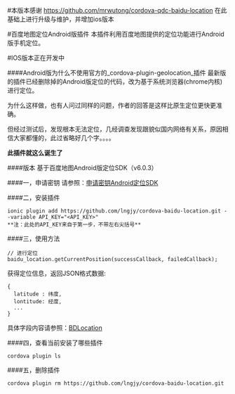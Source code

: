 #本版本感谢 https://github.com/mrwutong/cordova-qdc-baidu-location  在此基础上进行升级与维护，并增加ios版本


#百度地图定位Android版插件
本插件利用百度地图提供的定位功能进行Android版手机定位。


#IOS版本正在开发中

####Android版为什么不使用官方的_cordova-plugin-geolocation_插件
最新版的插件已经删除掉的Android版定位的代码，改为基于系统浏览器(chrome内核)进行定位。

为什么这样做，也有人问过同样的问题，作者的回答是这样比原生定位更快更准确。

但经过测试后，发现根本无法定位，几经调查发现跟貌似国内网络有关系，原因相信大家都懂的，此过省略好几个字。。。。

__此插件就这么诞生了__





####版本
基于百度地图Android版定位SDK（v6.0.3）

####一，申请密钥
请参照：[申请密钥Android定位SDK](http://developer.baidu.com/map/index.php?title=android-locsdk/guide/key)

####二，安装插件

```
ionic plugin add https://github.com/lngjy/cordova-baidu-location.git --variable API_KEY="<API_KEY>"
**注：此处的API_KEY来自于第一步，不带左右尖括号**
```

####三，使用方法

```
// 进行定位
baidu_location.getCurrentPosition(successCallback, failedCallback);
```

获得定位信息，返回JSON格式数据:

```
{
  latitude : 纬度,
  lontitude: 经度,
  ...
}
```
具体字段内容请参照：[BDLocation](http://developer.baidu.com/map/loc_refer/index.html)

####四，查看当前安装了哪些插件

```
cordova plugin ls
```

####五，删除插件

```
cordova plugin rm https://github.com/lngjy/cordova-baidu-location.git
```
